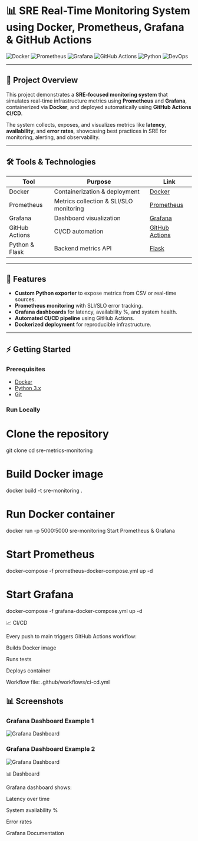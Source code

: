 # 📊 SRE Real-Time Monitoring System using Docker, Prometheus, Grafana & GitHub Actions

![Docker](https://img.shields.io/badge/Docker-Containerization-blue?logo=docker)
![Prometheus](https://img.shields.io/badge/Prometheus-Monitoring-orange?logo=prometheus)
![Grafana](https://img.shields.io/badge/Grafana-Visualization-yellow?logo=grafana)
![GitHub Actions](https://img.shields.io/badge/GitHub%20Actions-CI/CD-green?logo=githubactions)
![Python](https://img.shields.io/badge/Python-Flask-app-blue?logo=python)
![DevOps](https://img.shields.io/badge/DevOps-Practices-informational?logo=dev.to)

---

## 📌 Project Overview

This project demonstrates a **SRE-focused monitoring system** that simulates real-time infrastructure metrics using **Prometheus** and **Grafana**, containerized via **Docker**, and deployed automatically using **GitHub Actions CI/CD**.  

The system collects, exposes, and visualizes metrics like **latency**, **availability**, and **error rates**, showcasing best practices in SRE for monitoring, alerting, and observability.

---

## 🛠️ Tools & Technologies

| Tool | Purpose | Link |
|------|---------|------|
| Docker | Containerization & deployment | [Docker](https://www.docker.com/) |
| Prometheus | Metrics collection & SLI/SLO monitoring | [Prometheus](https://prometheus.io/) |
| Grafana | Dashboard visualization | [Grafana](https://grafana.com/) |
| GitHub Actions | CI/CD automation | [GitHub Actions](https://github.com/features/actions) |
| Python & Flask | Backend metrics API | [Flask](https://flask.palletsprojects.com/) |

---

## 🚀 Features

- **Custom Python exporter** to expose metrics from CSV or real-time sources.
- **Prometheus monitoring** with SLI/SLO error tracking.
- **Grafana dashboards** for latency, availability %, and system health.
- **Automated CI/CD pipeline** using GitHub Actions.
- **Dockerized deployment** for reproducible infrastructure.

---

## ⚡ Getting Started

### Prerequisites

- [Docker](https://www.docker.com/get-started)
- [Python 3.x](https://www.python.org/downloads/)
- [Git](https://git-scm.com/)

### Run Locally


# Clone the repository
git clone <your-repo-link>
cd sre-metrics-monitoring

# Build Docker image
docker build -t sre-monitoring .

# Run Docker container
docker run -p 5000:5000 sre-monitoring
Start Prometheus & Grafana
# Start Prometheus
docker-compose -f prometheus-docker-compose.yml up -d

# Start Grafana
docker-compose -f grafana-docker-compose.yml up -d

📈 CI/CD

Every push to main triggers GitHub Actions workflow:

Builds Docker image

Runs tests

Deploys container

Workflow file: .github/workflows/ci-cd.yml

## 📊 Screenshots

### Grafana Dashboard Example 1
![Grafana Dashboard](grafana.png)

### Grafana Dashboard Example 2
![Grafana Dashboard](grafana1.png)


📊 Dashboard

Grafana dashboard shows:

Latency over time

System availability %

Error rates

Grafana Documentation